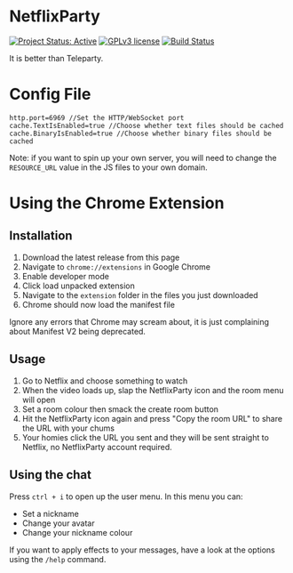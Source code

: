 # NetflixParty

[![Project Status: Active](https://www.repostatus.org/badges/latest/active.svg)](https://www.repostatus.org/#active) [![GPLv3 license](https://img.shields.io/badge/License-GPLv3-blue.svg)](https://www.gnu.org/licenses/gpl-3.0) [![Build Status](https://jenkins.voidtech.de/buildStatus/icon?job=NetflixParty)](https://jenkins.voidtech.de/job/NetflixParty/)

It is better than Teleparty.

# Config File

```
http.port=6969 //Set the HTTP/WebSocket port
cache.TextIsEnabled=true //Choose whether text files should be cached
cache.BinaryIsEnabled=true //Choose whether binary files should be cached
```

Note: if you want to spin up your own server, you will need to change the `RESOURCE_URL` value in the JS files to your own domain.

# Using the Chrome Extension

## Installation

1) Download the latest release from this page
2) Navigate to `chrome://extensions` in Google Chrome
3) Enable developer mode
4) Click load unpacked extension
5) Navigate to the `extension` folder in the files you just downloaded
6) Chrome should now load the manifest file 

Ignore any errors that Chrome may scream about, it is just complaining about Manifest V2 being deprecated.

## Usage

1) Go to Netflix and choose something to watch
2) When the video loads up, slap the NetflixParty icon and the room menu will open
3) Set a room colour then smack the create room button
4) Hit the NetflixParty icon again and press "Copy the room URL" to share the URL with your chums
5) Your homies click the URL you sent and they will be sent straight to Netflix, no NetflixParty account required.

## Using the chat

Press `ctrl + i` to open up the user menu. In this menu you can:

- Set a nickname
- Change your avatar
- Change your nickname colour

If you want to apply effects to your messages, have a look at the options using the `/help` command.